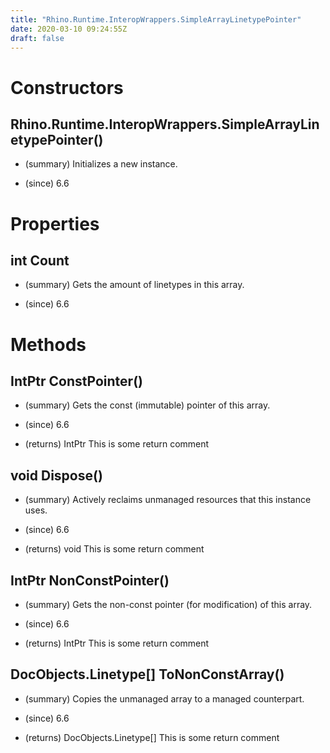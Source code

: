 ```yaml
---
title: "Rhino.Runtime.InteropWrappers.SimpleArrayLinetypePointer"
date: 2020-03-10 09:24:55Z
draft: false
---
```


# Constructors
## Rhino.Runtime.InteropWrappers.SimpleArrayLinetypePointer()
- (summary) 
     Initializes a new  instance.
     
- (since) 6.6
# Properties
## int Count
- (summary) 
     Gets the amount of linetypes in this array.
     
- (since) 6.6
# Methods
## IntPtr ConstPointer()
- (summary) 
     Gets the const (immutable) pointer of this array.
     
- (since) 6.6
- (returns) IntPtr This is some return comment
## void Dispose()
- (summary) 
     Actively reclaims unmanaged resources that this instance uses.
     
- (since) 6.6
- (returns) void This is some return comment
## IntPtr NonConstPointer()
- (summary) 
     Gets the non-const pointer (for modification) of this array.
     
- (since) 6.6
- (returns) IntPtr This is some return comment
## DocObjects.Linetype[] ToNonConstArray()
- (summary) 
     Copies the unmanaged array to a managed counterpart.
     
- (since) 6.6
- (returns) DocObjects.Linetype[] This is some return comment
